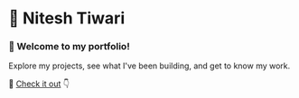 # 🌟 Nitesh Tiwari

### 👋 Welcome to my portfolio!

Explore my projects, see what I've been building, and get to know my work.

🔗 [Check it out](https://niteshtiwari.vercel.app) 👇
